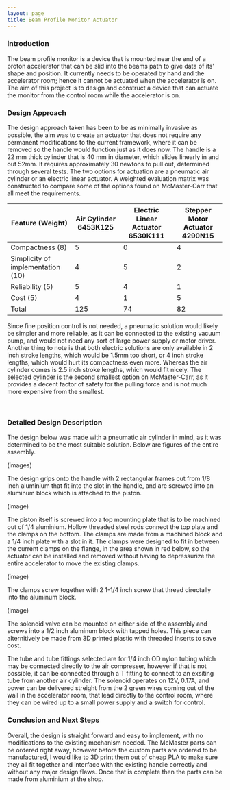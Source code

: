 ```yaml
---
layout: page
title: Beam Profile Monitor Actuator
---
```



### Introduction
The beam profile monitor is a device that is mounted near the end of a proton accelerator that can be slid into the beams path to give data of its’ shape and position. It currently needs to be operated by hand and the accelerator room; hence it cannot be actuated when the accelerator is on. The aim of this project is to design and construct a device that can actuate the monitor from the control room while the accelerator is on.
 
### Design Approach
The design approach taken has been to be as minimally invasive as possible, the aim was to create an actuator that does not require any permanent modifications to the current framework, where it can be removed so the handle would function just as it does now.
The handle is a 22 mm thick cylinder that is 40 mm in diameter, which slides linearly in and out 52mm. It requires approximately 30 newtons to pull out, determined through several tests. The two options for actuation are a pneumatic air cylinder or an electric linear actuator. 
A weighted evaluation matrix was constructed to compare some of the options found on McMaster-Carr that all meet the requirements.

Feature (Weight) | Air Cylinder 6453K125 | Electric Linear Actuator 6530K111 | Stepper Motor Actuator 4290N15
--- | --- | --- | --- 
Compactness (8) | 5 | 0 | 4
Simplicity of implementation (10) | 4 | 5 | 2
Reliability (5)	| 5 | 4	| 1
Cost (5) | 4 | 1 | 5
Total | 125	| 74 | 82


Since fine position control is not needed, a pneumatic solution would likely be simpler and more reliable, as it can be connected to the existing vacuum pump, and would not need any sort of large power supply or motor driver. 
Another thing to note is that both electric solutions are only available in 2 inch stroke lengths, which would be 1.5mm too short, or 4 inch stroke lengths, which would hurt its compactness even more. Whereas the air cylinder comes is 2.5 inch stroke lengths, which would fit nicely.
The selected cylinder is the second smallest option on McMaster-Carr, as it provides a decent factor of safety for the pulling force and is not much more expensive from the smallest.

 
### Detailed Design Description
The design below was made with a pneumatic air cylinder in mind, as it was determined to be the most suitable solution. Below are figures of the entire assembly.

(images)

The design grips onto the handle with 2 rectangular frames cut from 1/8 inch aluminium that fit into the slot in the handle, and are screwed into an aluminum block which is attached to the piston.

(image)

The piston itself is screwed into a top mounting plate that is to be machined out of 1/4 aluminium. Hollow threaded steel rods connect the top plate and the clamps on the bottom. The clamps are made from a machined block and a 1/4 inch plate with a slot in it. The clamps were designed to fit in between the current clamps on the flange, in the area shown in red below, so the actuator can be installed and removed without having to depressurize the entire accelerator to move the existing clamps.

(image)

The clamps screw together with 2 1-1/4 inch screw that thread directally into the aluminum block.

(image)

The solenoid valve can be mounted on either side of the assembly and screws into a 1/2 inch aluminum block with tapped holes. This piece can alternitively be made from 3D printed plastic with threaded inserts to save cost. 


The tube and tube fittings selected are for 1/4 inch OD nylon tubing which may be connected directly to the air compresser, however if that is not possible, it can be connected through a T fitting to connect to an exsiting tube from another air cylinder.
The solenoid operates on 12V, 0.17A, and power can be delivered streight from the 2 green wires coming out of the wall in the accelerator room, that lead directly to the control room, where they can be wired up to a small power supply and a switch for control.


### Conclusion and Next Steps
Overall, the design is straight forward and easy to implement, with no modifications to the existing mechanism needed. The McMaster parts can be ordered right away, however before the custom parts are ordered to be manufactured, I would like to 3D print them out of cheap PLA to make sure they all fit together and interface with the existing handle correctly and without any major design flaws. Once that is complete then the parts can be made from aluminium at the shop.


